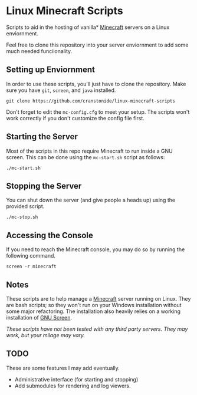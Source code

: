 Linux Minecraft Scripts
=======================
Scripts to aid in the hosting of vanilla* [Minecraft](http://www.minecraft.net) servers on a Linux enviornment.

Feel free to clone this repository into your server enviornment to add some much needed funciionality. 

Setting up Enviornment
----------------------
In order to use these scripts, you'll just have to clone the repository. Make sure you have `git`, `screen`, and `java` installed.

    git clone https://github.com/cranstonide/linux-minecraft-scripts
    
Don't forget to edit the `mc-config.cfg` to meet your setup. The scripts won't work correctly if you don't customize the config file first.

Starting the Server
-------------------
Most of the scripts in this repo require Minecraft to run inside a GNU screen. This can be done using the `mc-start.sh` script as follows:

    ./mc-start.sh

Stopping the Server
-------------------
You can shut down the server (and give people a heads up) using the provided script.

    ./mc-stop.sh

Accessing the Console
---------------------
If you need to reach the Minecraft console, you may do so by running the following command. 

    screen -r minecraft

Notes
-----
These scripts are to help manage a [Minecraft](http://www.minecraft.net) server running on Linux. They are bash scripts; so they won't run on your Windows installation without some major refactoring. The installation also heavily relies on a working installation of [GNU Screen](http://www.gnu.org/software/screen/). 

*These scripts have not been tested with any third party servers. They may work, but your milage may vary.*

TODO
----
These are some features I may add eventually.
- Administrative interface (for starting and stopping)
- Add submodules for rendering and log viewers.
